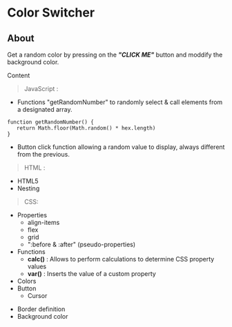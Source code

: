 # Color Switcher

## About
Get a random color by pressing on the **_"CLICK ME"_** button and moddify the background color.

Content
>  JavaScript : 
  
  * Functions "getRandomNumber" to randomly select & call  elements from a designated array.
 ```
 function getRandomNumber() {
    return Math.floor(Math.random() * hex.length)
}
```

* Button click function allowing a random value to display, always different from the  previous.

> HTML :

* HTML5
* Nesting

> CSS:

* Properties
  - align-items
  - flex
  - grid
  - ":before & :after" (pseudo-properties)
* Functions
  - **calc()** : Allows to perform calculations to determine CSS property values
  - **var()** : Inserts the value of a custom property
* Colors
* Button
  - Cursor
 - Border definition
 - Background color
